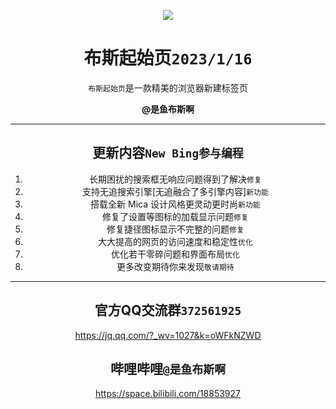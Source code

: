 <p align="center">
<img src="https://yubius.com/static/iconmini.png"/>
</p>

<div align="center">

# 布斯起始页`2023/1/16`


`布斯起始页`是一款精美的浏览器新建标签页

</div>

<div align="center">

**@是鱼布斯啊**

---
  ## 更新内容`New Bing参与编程`

1. 长期困扰的搜索框无响应问题得到了解决`修复`
2. 支持无追搜索引擎[无追融合了多引擎内容]`新功能`
3. 搭载全新 Mica 设计风格更灵动更时尚`新功能`
4. 修复了设置等图标的加载显示问题`修复`
5. 修复捷径图标显示不完整的问题`修复`
6. 大大提高的网页的访问速度和稳定性`优化`
7. 优化若干零碎问题和界面布局`优化`
8. 更多改变期待你来发现`敬请期待`
---

## 官方QQ交流群`372561925`

<https://jq.qq.com/?_wv=1027&k=oWFkNZWD>

## 哔哩哔哩`@是鱼布斯啊`

<https://space.bilibili.com/18853927>

